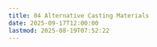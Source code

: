 ```yaml
---
title: 04 Alternative Casting Materials
date: 2025-09-17T12:00:00
lastmod: 2025-08-19T07:52:22
---
```

